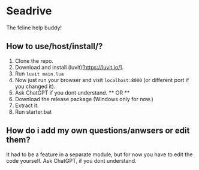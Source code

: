# Seadrive
The feline help buddy!


## How to use/host/install/?
1. Clone the repo.
2. Download and install (luvit)[https://luvit.io/].
3. Run ```luvit main.lua```
4. Now just run your browser and visit ```localhost:8000``` (or different port if you changed it).
5. Ask ChatGPT if you dont understand.
** OR **
1. Download the release package (Windows only for now.)
2. Extract it.
3. Run starter.bat

## How do i add my own questions/anwsers or edit them?
It had to be a feature in a separate module, but for now you have to edit the code yourself. Ask ChatGPT, if you dont understand. 


